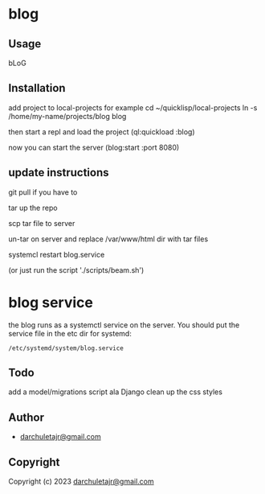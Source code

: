 # blog

## Usage
bLoG

## Installation
add project to local-projects
for example
cd ~/quicklisp/local-projects
ln -s /home/my-name/projects/blog blog

then start a repl and load the project
(ql:quickload :blog)

now you can start the server
(blog:start :port 8080)


## update instructions

git pull if you have to

tar up the repo

scp tar file to server

un-tar on server and replace /var/www/html dir with tar files

systemcl restart blog.service

(or just run the script './scripts/beam.sh')

# blog service
the blog runs as a systemctl service on the server.
You should put the service file in the etc dir for systemd:
```
/etc/systemd/system/blog.service
```


## Todo
add a model/migrations script ala Django
clean up the css styles

## Author

* <darchuletajr@gmail.com>

## Copyright

Copyright (c) 2023 <darchuletajr@gmail.com>

